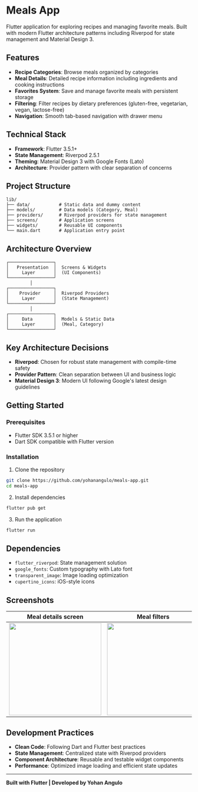 # Meals App

Flutter application for exploring recipes and managing favorite meals. Built with modern Flutter architecture patterns including Riverpod for state management and Material Design 3.

## Features

- **Recipe Categories**: Browse meals organized by categories
- **Meal Details**: Detailed recipe information including ingredients and cooking instructions
- **Favorites System**: Save and manage favorite meals with persistent storage
- **Filtering**: Filter recipes by dietary preferences (gluten-free, vegetarian, vegan, lactose-free)
- **Navigation**: Smooth tab-based navigation with drawer menu

## Technical Stack

- **Framework**: Flutter 3.5.1+
- **State Management**: Riverpod 2.5.1
- **Theming**: Material Design 3 with Google Fonts (Lato)
- **Architecture**: Provider pattern with clear separation of concerns

## Project Structure

```
lib/
├── data/           # Static data and dummy content
├── models/         # Data models (Category, Meal)
├── providers/      # Riverpod providers for state management
├── screens/        # Application screens
├── widgets/        # Reusable UI components
└── main.dart       # Application entry point
```

## Architecture Overview

```
┌─────────────────┐
│   Presentation  │  Screens & Widgets
│     Layer       │  (UI Components)
└─────────────────┘
         │
┌─────────────────┐
│    Provider     │  Riverpod Providers
│     Layer       │  (State Management)
└─────────────────┘
         │
┌─────────────────┐
│     Data        │  Models & Static Data
│     Layer       │  (Meal, Category)
└─────────────────┘
```

## Key Architecture Decisions

- **Riverpod**: Chosen for robust state management with compile-time safety
- **Provider Pattern**: Clean separation between UI and business logic
- **Material Design 3**: Modern UI following Google's latest design guidelines

## Getting Started

### Prerequisites

- Flutter SDK 3.5.1 or higher
- Dart SDK compatible with Flutter version

### Installation

1. Clone the repository

```bash
git clone https://github.com/yohanangulo/meals-app.git
cd meals-app
```

2. Install dependencies

```bash
flutter pub get
```

3. Run the application

```bash
flutter run
```

## Dependencies

- `flutter_riverpod`: State management solution
- `google_fonts`: Custom typography with Lato font
- `transparent_image`: Image loading optimization
- `cupertino_icons`: iOS-style icons

## Screenshots

<div align="center">

| Meal details screen                                                                                       | Meal filters                                                                                              | Adding to favorites                                                                                       |
| --------------------------------------------------------------------------------------------------------- | --------------------------------------------------------------------------------------------------------- | --------------------------------------------------------------------------------------------------------- |
| <img width="250" src="https://github.com/user-attachments/assets/072383cf-3f6c-41a4-9121-2d54687e0e3e" /> | <img width="250" src="https://github.com/user-attachments/assets/970c6bcb-6798-4298-8537-9e2ee1b63745" /> | <img width="250" src="https://github.com/user-attachments/assets/a414314d-121b-4e90-9a6e-f3ba242f1b76" /> |

</div>

## Development Practices

- **Clean Code**: Following Dart and Flutter best practices
- **State Management**: Centralized state with Riverpod providers
- **Component Architecture**: Reusable and testable widget components
- **Performance**: Optimized image loading and efficient state updates

---

**Built with Flutter | Developed by Yohan Angulo**
